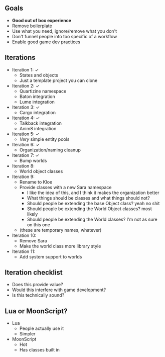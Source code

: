 ## Goals
- **Good out of box experience**
- Remove boilerplate
- Use what you need, ignore/remove what you don't
- Don't funnel people into too specific of a workflow
- Enable good game dev practices

## Iterations
- Iteration 1: ✓
	- States and objects
	- Just a template project you can clone
- Iteration 2: ✓
	- Quartizine namespace
	- Baton integration
	- Lume integration
- Iteration 3: ✓
	- Cargo integration
- Iteration 4: ✓
	- Talkback integration
	- Anim8 integration
- Iteration 5: ✓
	- *Very* simple entity pools
- Iteration 6: ✓
	- Organization/naming cleanup
- Iteration 7: ✓
	- Bump worlds
- Iteration 8:
	- World object classes
- Iteration 9:
	- Rename to Kloe
	- Provide classes with a new Sara namespace
		- I like the idea of this, and I think it makes the organization better
		- What things should be classes and what things should not?
		- Should people be extending the base Object class? yeah no shit
		- Should people be extending the World Object classes? most likely
		- Should people be extending the World classes? I'm not as sure on this one
	- (these are temporary names, whatever)
- Iteration 10:
	- Remove Sara
	- Make the world class more library style
- Iteration 11:
	- Add system support to worlds

## Iteration checklist
- Does this provide value?
- Would this interfere with game development?
- Is this technically sound?

## Lua or MoonScript?
- Lua
	- People actually use it
	- Simpler
- MoonScript
	- Hot
	- Has classes built in
